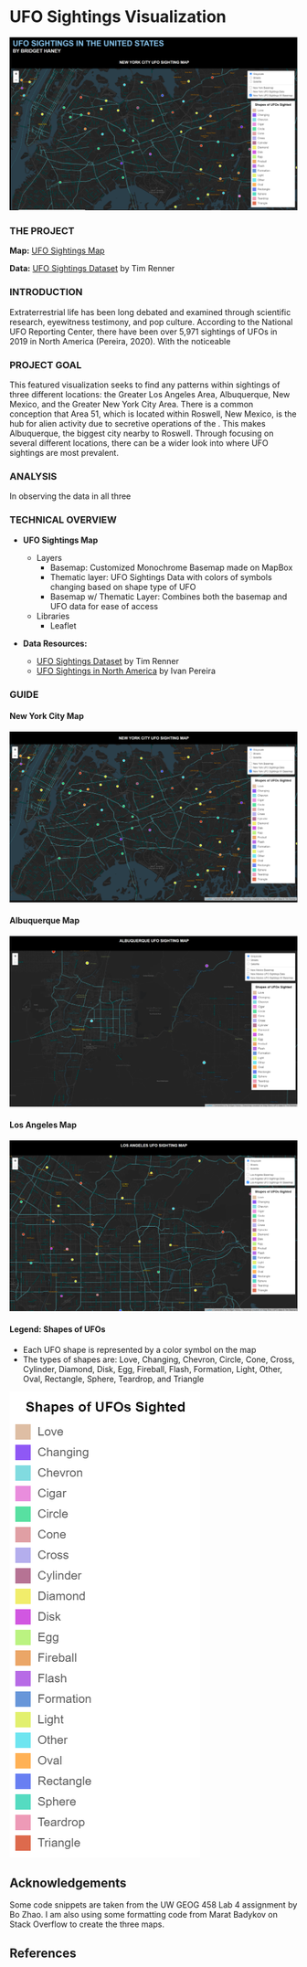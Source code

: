 # UFO Sightings Visualization

<img src="img/full_project.png">



### THE PROJECT


**Map:** [UFO Sightings Map](https://bridgethaney.github.io/UFO_Sightings_Project/)

**Data:** [UFO Sightings Dataset](https://data.world/timothyrenner/ufo-sightings) by Tim Renner


### INTRODUCTION

Extraterrestrial life has been long debated and examined through scientific research, eyewitness testimony, and pop culture. According to the National UFO Reporting Center, there have been over 5,971 sightings of UFOs in 2019 in North America (Pereira, 2020). With the noticeable 

### PROJECT GOAL

This featured visualization seeks to find any patterns within sightings of three different locations: the Greater Los Angeles Area, Albuquerque, New Mexico, and the Greater New York City Area. There is a common conception that Area 51, which is located within Roswell, New Mexico, is the hub for alien activity due to secretive operations of the . This makes Albuquerque, the biggest city nearby to Roswell. Through focusing on several different locations, there can be a wider look into where UFO sightings are most prevalent.

### ANALYSIS

In observing the data in all three 

### TECHNICAL OVERVIEW


- **UFO Sightings Map**
    - Layers
        - Basemap: Customized Monochrome Basemap made on MapBox
        - Thematic layer: UFO Sightings Data with colors of symbols changing based on shape type of UFO
        - Basemap w/ Thematic Layer: Combines both the basemap and UFO data for ease of access
    - Libraries
        - Leaflet 
        
- **Data Resources:**
    - [UFO Sightings Dataset](https://data.world/timothyrenner/ufo-sightings) by Tim Renner
    - [UFO Sightings in North America](https://abcnews.go.com/US/ufo-sightings-north-america-jumped-6000-2019/story?id=68145474) by Ivan Pereira


### GUIDE

#### **New York City Map**

<img src="img/new_york_sightings.png">

#### **Albuquerque Map**

<img src="img/albuquerque_sightings.png">

#### **Los Angeles Map**

<img src="img/los_angeles_sightings.png">

#### **Legend: Shapes of UFOs**
   - Each UFO shape is represented by a color symbol on the map
   - The types of shapes are: Love, Changing, Chevron, Circle, Cone, Cross, Cylinder, Diamond, Disk, Egg, Fireball, Flash, Formation, Light, Other, Oval, Rectangle, Sphere, Teardrop, and Triangle
    
<img src="img/ufo_shapes_legend.png">

## Acknowledgements

Some code snippets are taken from the UW GEOG 458 Lab 4 assignment by Bo Zhao. I am also using some formatting code from Marat Badykov on Stack Overflow to create the three maps.

## References




